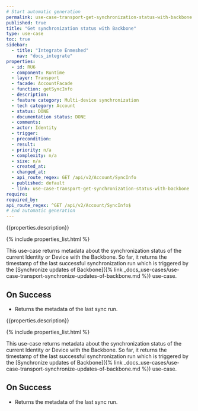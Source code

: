 ```yaml
---
# Start automatic generation
permalink: use-case-transport-get-synchronization-status-with-backbone
published: true
title: "Get synchronization status with Backbone"
type: use-case
toc: true
sidebar:
  - title: "Integrate Enmeshed"
    nav: "docs_integrate"
properties:
  - id: RU6
  - component: Runtime
  - layer: Transport
  - facade: AccountFacade
  - function: getSyncInfo
  - description:
  - feature category: Multi-device synchronization
  - tech category: Account
  - status: DONE
  - documentation status: DONE
  - comments:
  - actor: Identity
  - trigger:
  - precondition:
  - result:
  - priority: n/a
  - complexity: n/a
  - size: n/a
  - created_at:
  - changed_at:
  - api_route_regex: GET /api/v2/Account/SyncInfo
  - published: default
  - link: use-case-transport-get-synchronization-status-with-backbone
require:
required_by:
api_route_regex: ^GET /api/v2/Account/SyncInfo$
# End automatic generation
---
```


{{properties.description}}

{% include properties_list.html %}

This use-case returns metadata about the synchronization status of the current Identity or Device with the Backbone. So far, it returns the timestamp of the last successful synchronization run which is triggered by the [Synchronize updates of Backbone]({% link _docs_use-cases/use-case-transport-synchronize-updates-of-backbone.md %}) use-case.

## On Success

- Returns the metadata of the last sync run.

{{properties.description}}

{% include properties_list.html %}

This use-case returns metadata about the synchronization status of the current Identity or Device with the Backbone. So far, it returns the timestamp of the last successful synchronization run which is triggered by the [Synchronize updates of Backbone]({% link _docs_use-cases/use-case-transport-synchronize-updates-of-backbone.md %}) use-case.

## On Success

- Returns the metadata of the last sync run.
